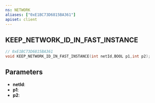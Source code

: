 ```yaml
---
ns: NETWORK
aliases: ["0xE1BC73D6815BA361"]
apiset: client
---
```

## KEEP_NETWORK_ID_IN_FAST_INSTANCE

```c
// 0xE1BC73D6815BA361
void KEEP_NETWORK_ID_IN_FAST_INSTANCE(int netId,BOOL p1,int p2);
```


## Parameters
* **netId**:
* **p1**:
* **p2**: